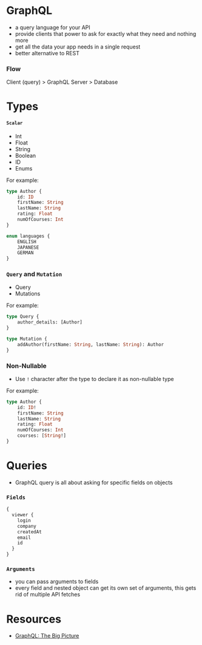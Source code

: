 # GraphQL
- a query language for your API
- provide clients that power to ask for exactly what they need and nothing more
- get all the data your app needs in a single request
- better alternative to REST

### Flow
Client (query) > GraphQL Server > Database

# Types

#### `Scalar`
- Int
- Float
- String
- Boolean
- ID
- Enums

For example:
```graphql
type Author {
    id: ID
    firstName: String
    lastName: String
    rating: Float
    numOfCourses: Int
}

enum languages {
    ENGLISH
    JAPANESE
    GERMAN
}
```

### `Query` and `Mutation`
- Query
- Mutations

For example:
```graphql
type Query {
    author_details: [Author]
}

type Mutation {
    addAuthor(firstName: String, lastName: String): Author
}
```

### Non-Nullable
- Use `!` character after the type to declare it as non-nullable type

For example:
```graphql
type Author {
    id: ID!
    firstName: String
    lastName: String
    rating: Float
    numOfCourses: Int
    courses: [String!]
}
```

# Queries
- GraphQL query is all about asking for specific fields on objects

### `Fields`
```graphql
{
  viewer {
    login
    company
    createdAt
    email
    id
  }
}
```

### `Arguments`
- you can pass arguments to fields
- every field and nested object can get its own set of arguments, this gets rid of multiple API fetches


# Resources
- [GraphQL: The Big Picture](https://app.pluralsight.com/library/courses/graphql-big-picture/table-of-contents)